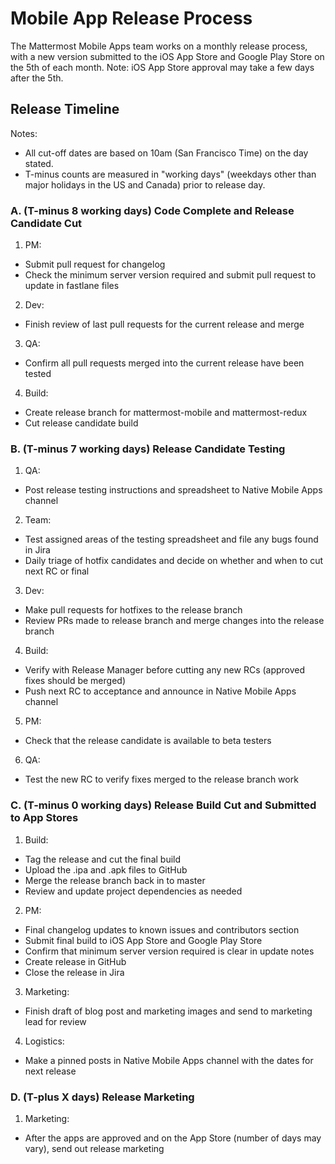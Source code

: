 # Mobile App Release Process

The Mattermost Mobile Apps team works on a monthly release process, with a new version submitted to the iOS App Store and Google Play Store on the 5th of each month. Note: iOS App Store approval may take a few days after the 5th. 

## Release Timeline

Notes:

- All cut-off dates are based on 10am (San Francisco Time) on the day stated.
- T-minus counts are measured in "working days" (weekdays other than major holidays in the US and Canada) prior to release day.

### A. (T-minus 8 working days) Code Complete and Release Candidate Cut 

1. PM:
  - Submit pull request for changelog
  - Check the minimum server version required and submit pull request to update in fastlane files
2. Dev:
  - Finish review of last pull requests for the current release and merge
3. QA:
  - Confirm all pull requests merged into the current release have been tested
4. Build:
  - Create release branch for mattermost-mobile and mattermost-redux
  - Cut release candidate build


### B. (T-minus 7 working days) Release Candidate Testing

1. QA:
  - Post release testing instructions and spreadsheet to Native Mobile Apps channel
2. Team:
  - Test assigned areas of the testing spreadsheet and file any bugs found in Jira 
  - Daily triage of hotfix candidates and decide on whether and when to cut next RC or final
3. Dev:
  - Make pull requests for hotfixes to the release branch
  - Review PRs made to release branch and merge changes into the release branch
4. Build:
  - Verify with Release Manager before cutting any new RCs (approved fixes should be merged)
  - Push next RC to acceptance and announce in Native Mobile Apps channel
5. PM:
  - Check that the release candidate is available to beta testers 
6. QA: 
  - Test the new RC to verify fixes merged to the release branch work

### C. (T-minus 0 working days) Release Build Cut and Submitted to App Stores 

1. Build: 
  - Tag the release and cut the final build
  - Upload the .ipa and .apk files to GitHub
  - Merge the release branch back in to master
  - Review and update project dependencies as needed
2. PM:
  - Final changelog updates to known issues and contributors section
  - Submit final build to iOS App Store and Google Play Store
  - Confirm that minimum server version required is clear in update notes 
  - Create release in GitHub 
  - Close the release in Jira 
3. Marketing:
  - Finish draft of blog post and marketing images and send to marketing lead for review
4. Logistics:
  - Make a pinned posts in Native Mobile Apps channel with the dates for next release

### D. (T-plus X days) Release Marketing

1. Marketing:
  - After the apps are approved and on the App Store (number of days may vary), send out release marketing
